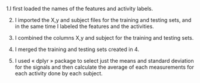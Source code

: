 ﻿1.I first loaded the names of the features and activity labels.

2. I imported the X,y and subject files for the training and testing sets, and in the same time I labeled the features and the activities.

3. I combined the columns X,y and subject for the training and testing sets.

4. I merged the training and testing sets created in 4.

5. I used « dplyr » package to select just the means and standard deviation for the signals and then calculate the average of  each measurements for each activity done by each subject.
